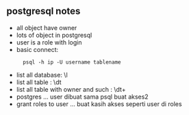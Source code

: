 ## postgresql notes
- all object have owner
- lots of object in postgresql
- user is a role with login
- basic connect:
  ```
    psql -h ip -U username tablename
  ```
- list all database: \l
- list all table : \dt
- list all table with owner and such : \dt+
- postgres ... user dibuat sama psql buat akses2
- grant roles to user ... buat kasih akses seperti user di roles
